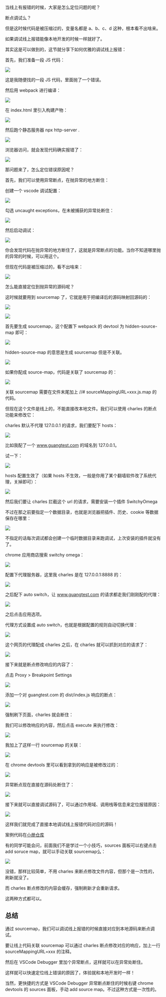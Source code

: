 当线上有报错的时候，大家是怎么定位问题的呢？

断点调试么？

但是这时候代码是被压缩过的，变量名都是 a、b、c、d 这种，根本看不出啥来。

如果调试线上报错能像本地开发的时候一样就好了。

其实这是可以做到的，这节就分享下如何优雅的调试线上报错：

首先，我们准备一段 JS 代码：

![](./images/3a390a4ee66f4444ab234764e4aa65f8~tplv-k3u1fbpfcp-watermark.image.png)

这是我随便找的一段 JS 代码，里面抛了一个错误。

然后用 webpack 进行编译：

![](./images/0ff045de2bd94818a7b84862d1fe32dc~tplv-k3u1fbpfcp-watermark.image.png)

在 index.html 里引入构建产物：

![](./images/5891e5075c53472598ad517738922f31~tplv-k3u1fbpfcp-watermark.image.png)

然后跑个静态服务器 npx http-server .

![](./images/f9804ca7219947938dfb504aee8e33ae~tplv-k3u1fbpfcp-watermark.image.png)

浏览器访问，就会发现代码确实报错了：

![](./images/0652d0e651184260b6ff7e2b035a21d9~tplv-k3u1fbpfcp-watermark.image.png)

那问题来了，怎么定位错误原因呢？

首先，我们可以使用异常断点，在抛异常的地方断住：

创建一个 vscode 调试配置：

![](./images/06d1950db04b4a018defa8441e855682~tplv-k3u1fbpfcp-watermark.image.png)

勾选 uncaught exceptions，在未被捕获的异常处断住：

![](./images/312a53cf4d2746c68e5eae18e57c2271~tplv-k3u1fbpfcp-watermark.image.png)

然后启动调试：

![](./images/f9b44569d5bb4e3ea78d784f44a94fee~tplv-k3u1fbpfcp-watermark.image.png)

你会发现代码在抛异常的地方断住了，这就是异常断点的功能。当你不知道哪里抛的异常的时候，可以用这个。

但现在代码是被压缩过的，看不出啥来：

![](./images/2364e68f82c443bba7402bc3bef93fbd~tplv-k3u1fbpfcp-watermark.image.png)

怎么能直接定位到抛异常的源码呢？

这时候就要用到 sourcemap 了，它就是用于把编译后的源码映射回源码的：

![](./images/ad1d02bd0bc3439d9301385f810c3795~tplv-k3u1fbpfcp-watermark.image.png)

![](./images/1794b818cd22413dae06d5d8ab8fbc17~tplv-k3u1fbpfcp-watermark.image.png)

首先要生成 sourcemap，这个配置下 webpack 的 devtool 为 hidden-source-map 即可：

![](./images/20b199a815cd4eeda3ddb8cf38a1e3ea~tplv-k3u1fbpfcp-watermark.image.png)

hidden-source-map 的意思是生成 sourcemap 但是不关联。

![](./images/a1437108188d4566814d28189577c9ee~tplv-k3u1fbpfcp-watermark.image.png)

如果你配成 source-map，代码是关联了 sourcemap 的：

![](./images/75d57416d0134bd0b008588de7533ef4~tplv-k3u1fbpfcp-watermark.image.png)

关联 sourcemap 需要在文件末尾加上 //# sourceMappingURL=xxx.js.map 的代码。

但现在这个文件是线上的，不能直接改本地文件。我们可以使用 charles 的断点功能来修改它：

charles 默认不代理 127.0.0.1 的请求，我们要配下 hosts：

![](./images/8619884e7d75438c92ac3694f57878ff~tplv-k3u1fbpfcp-watermark.image.png)

比如我配了一个 www.guangtest.com 的域名到 127.0.0.1。

试一下：

![](./images/0157b20329b64d0aa304cabcc2e168d1~tplv-k3u1fbpfcp-watermark.image.png)

hosts 配置生效了（如果 hosts 不生效，一般是你用了某个翻墙软件改了系统代理，关掉即可）：

![](./images/76f43b4e639f42428e5af798d5538619~tplv-k3u1fbpfcp-watermark.image.png)

然后我们要让 charles 拦截这个 url 的请求，需要安装一个插件 SwitchyOmega

不过在那之前要指定一个数据目录，也就是浏览器把插件、历史、cookie 等数据保存在哪里：

![](./images/e3039bb71a464286b7eb202f7c2863a5~tplv-k3u1fbpfcp-watermark.image.png)

不指定的话每次调试都会创建一个临时数据目录来跑调试，上次安装的插件就没有了。

chrome 应用商店搜索 switchy omega：

![](./images/a02b8728accb4644b9ff39a5ba9c7db8~tplv-k3u1fbpfcp-watermark.image.png)

配置下代理服务器，这里我 charles 是在 127.0.0.1:8888 的：

![](./images/cba69e8231964d75ad8a4fe46401f4fa~tplv-k3u1fbpfcp-watermark.image.png)

之后配下 auto switch，让 www.guangtest.com 的请求都走我们刚刚配的代理：

![](./images/0239e41249984306bfbf6614e709b393~tplv-k3u1fbpfcp-watermark.image.png)

之后点击应用选项。

代理方式设置成 auto switch，也就是根据配置的规则自动切换代理：

![](./images/7381594a8ed74d49b85798b1b43e02f8~tplv-k3u1fbpfcp-watermark.image.png)

这个网页的代理配成 charles 之后，在 charles 就可以抓到对应的请求了：

![](./images/d2790bfc63dc48c1a0e7918f2e0c18e6~tplv-k3u1fbpfcp-watermark.image.png)

接下来就是断点修改响应的内容了：

点击 Proxy > Breakpoint Settings

![](./images/47a3e96efefe4356812dcee793bea1fc~tplv-k3u1fbpfcp-watermark.image.png)

添加一个对 guangtest.com 的 dist/index.js 响应的断点：

![](./images/ee694b96280f43f68a4b43b7a339aae5~tplv-k3u1fbpfcp-watermark.image.png)

强制刷下页面，charles 就会断住：

我们可以修改响应的内容，然后点击 execute 来执行修改：

![](./images/7a74bbc9d70a465785bc7611cdc0fb22~tplv-k3u1fbpfcp-watermark.image.png)

我加上了这样一行 sourcemap 的关联：

![](./images/6c8a89b35d594c4c9275d22348febfeb~tplv-k3u1fbpfcp-watermark.image.png)

在 chrome devtools 里可以看到拿到的响应是被修改过的：


![](./images/eff507d666a44604b759cea02f48cc66~tplv-k3u1fbpfcp-watermark.image.png)

异常断点现在直接在源码处断住了：

![](./images/5eb79d1700da4752ad097d1802668a3b~tplv-k3u1fbpfcp-watermark.image.png)

接下来就可以直接调试源码了，可以通过作用域、调用栈等信息来定位报错原因：

![](./images/8916e0b5bcae42ed99bc72a74ad1dc5c~tplv-k3u1fbpfcp-watermark.image.png)

这样我们就完成了直接本地调试线上报错代码对应的源码！

案例代码在[小册仓库](https://github.com/QuarkGluonPlasma/fe-debug-exercize)

有的同学可能会问，前面我们不是学过一个小技巧，sources 面板可以右键点击 add soruce map，就可以手动关联 sourcemap么：

![](./images/5ed73a4230964a4a8d424edef808769c~tplv-k3u1fbpfcp-watermark.image.png)

没错，那样比较简单，不用 charles 来断点修改文件内容，但那个是一次性的，刷新就没了。

而 charles 断点修改的内容会缓存，强制刷新才会重新请求。

这两种方式都可以。

## 总结

通过 sourcemap，我们可以调试线上报错的时候直接对应到本地源码来断点调试。

要让线上代码关联 sourcemap 可以通过 charles 断点修改对应的响应，加上一行 sourceMappingURL=xxx 的注释。

然后在 VSCode Debugger 里加个异常断点，这样就可以在异常处断住。

这样就可以快速定位线上错误的原因了，体验就和本地开发时一样！

当然，更快捷的方式是 VSCode Debugger 异常断点断住的时候右键 chrome devtools 的 sources 面板，手动 add source map。不过这种方式是一次性的。




